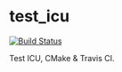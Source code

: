 # test_icu

[![Build Status](https://travis-ci.org/rmisev/test_icu.svg?branch=master)](https://travis-ci.org/rmisev/test_icu)

Test ICU, CMake & Travis CI.
